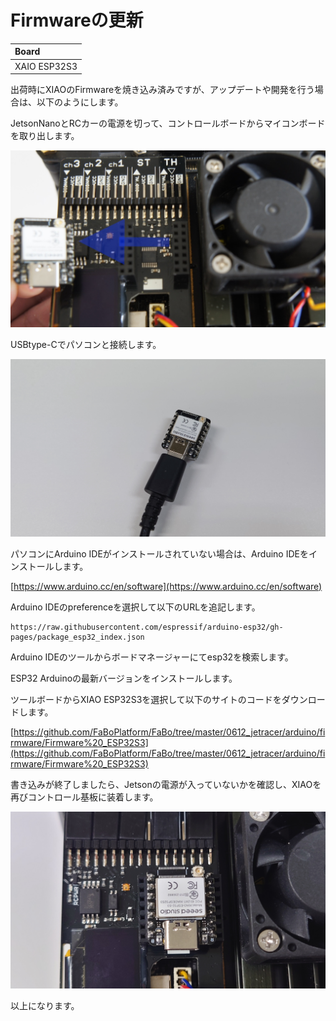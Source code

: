 # Firmwareの更新

|Board|
|:--|
|XAIO ESP32S3|

出荷時にXIAOのFirmwareを焼き込み済みですが、アップデートや開発を行う場合は、以下のようにします。

JetsonNanoとRCカーの電源を切って、コントロールボードからマイコンボードを取り出します。

![](./img/xiaoRemoveFirmware.jpg)

USBtype-Cでパソコンと接続します。

![](./img/XiaoFirmwareBurn.jpg)

パソコンにArduino IDEがインストールされていない場合は、Arduino IDEをインストールします。

[https://www.arduino.cc/en/software](https://www.arduino.cc/en/software)


Arduino IDEのpreferenceを選択して以下のURLを追記します。

```
https://raw.githubusercontent.com/espressif/arduino-esp32/gh-pages/package_esp32_index.json
```

Arduino IDEのツールからボードマネージャーにてesp32を検索します。

ESP32 Arduinoの最新バージョンをインストールします。

ツールボードからXIAO ESP32S3を選択して以下のサイトのコードをダウンロードします。

[https://github.com/FaBoPlatform/FaBo/tree/master/0612_jetracer/arduino/firmware/Firmware%20_ESP32S3](https://github.com/FaBoPlatform/FaBo/tree/master/0612_jetracer/arduino/firmware/Firmware%20_ESP32S3)

書き込みが終了しましたら、Jetsonの電源が入っていないかを確認し、XIAOを再びコントロール基板に装着します。

![](./img/restoreXIAO.jpg)

以上になります。

